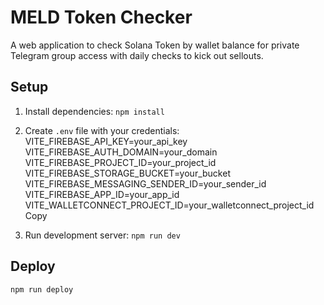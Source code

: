 # MELD Token Checker

A web application to check Solana Token by wallet balance for private Telegram group access with daily checks to kick out sellouts.

## Setup

1. Install dependencies:
```npm install```

2. Create `.env` file with your credentials:
VITE_FIREBASE_API_KEY=your_api_key
VITE_FIREBASE_AUTH_DOMAIN=your_domain
VITE_FIREBASE_PROJECT_ID=your_project_id
VITE_FIREBASE_STORAGE_BUCKET=your_bucket
VITE_FIREBASE_MESSAGING_SENDER_ID=your_sender_id
VITE_FIREBASE_APP_ID=your_app_id
VITE_WALLETCONNECT_PROJECT_ID=your_walletconnect_project_id
Copy
3. Run development server:
```npm run dev```

## Deploy

```npm run deploy```
